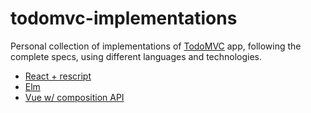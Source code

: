 # todomvc-implementations

Personal collection of implementations of [TodoMVC](https://todomvc.com/) app, following the complete specs, using different languages and technologies.

* [React + rescript](https://github.com/ascandone/rescript-todomvc)
* [Elm](https://github.com/ascandone/elm-todomvc)
* [Vue w/ composition API](https://github.com/ascandone/vue-todomvc)
